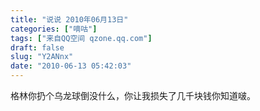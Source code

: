 ```yaml
---
title: "说说 2010年06月13日"
categories: ["嘀咕"]
tags: ["来自QQ空间 qzone.qq.com"]
draft: false
slug: "Y2ANnx"
date: "2010-06-13 05:42:03"
---
```


格林你扔个乌龙球倒没什么，你让我损失了几千块钱你知道啵。
